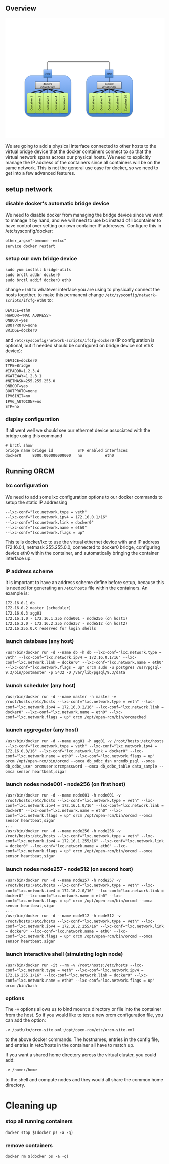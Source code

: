 ## Overview 
![](5-Testing/docker-multi-host.png)

We are going to add a physical interface connected to other hosts to the virtual bridge device that the docker containers connect to so that the virtual network spans across our physical hosts.  We need to explicitly manage the IP address of the containers since all containers will be on the same network.  This is not the general use case for docker, so we need to get into a few advanced features.

## setup network
### disable docker's automatic bridge device
We need to disable docker from managing the bridge device since we want to manage it by hand, and we will need to use lxc instead of libcontainer to have control over setting our own container IP addresses.  Configure this in /etc/sysconfig/docker:
```
other_args="-b=none -e=lxc“
service docker restart
```
### setup our own bridge device
```
sudo yum install bridge-utils
sudo brctl addbr docker0
sudo brctl addif docker0 eth0
```
change `eth0` to whatever interface you are using to physically connect the hosts together.  to make this permanent change `/etc/sysconfig/network-scripts/ifcfg-eth0` to:
```
DEVICE=eth0
HWADDR=<MAC ADDRESS>
ONBOOT=yes
BOOTPROTO=none
BRIDGE=docker0
```
and `/etc/sysconfig/network-scripts/ifcfg-docker0` (IP configuration is optional, but if needed should be configured on bridge device not ethX device):
```
DEVICE=docker0
TYPE=Bridge
#IPADDR=1.2.3.4
#GATEWAY=1.2.3.1
#NETMASK=255.255.255.0
ONBOOT=yes
BOOTPROTO=none
IPV6INIT=no
IPV6_AUTOCONF=no
STP=no
```
### display configuration
If all went well we should see our ethernet device associated with the bridge using this command
```
# brctl show
bridge name	bridge id			STP enabled	interfaces
docker0		8000.000000000000	no			eth0
```

## Running ORCM
### lxc configuration
We need to add some lxc configuration options to our docker commands to setup the static IP addressing
```
--lxc-conf="lxc.network.type = veth" 
--lxc-conf="lxc.network.ipv4 = 172.16.0.1/16" 
--lxc-conf="lxc.network.link = docker0" 
--lxc-conf="lxc.network.name = eth0" 
--lxc-conf="lxc.network.flags = up"
```
This tells docker/lxc to use the virtual ethernet device with and IP address 172.16.0.1, netmask 255.255.0.0, connected to docker0 bridge, configuring device eth0 within the container, and automatically bringing the container interface up.

### IP address scheme
It is important to have an address scheme define before setup, because this is needed for generating an `/etc/hosts` file within the containers.  An example is:
```
172.16.0.1 db
172.16.0.2 master (scheduler)
172.16.0.3 agg01
172.16.1.0 - 172.16.1.255 node001 - node256 (on host1)
172.16.2.0 - 172.16.2.255 node257 - node512 (on host2)
172.16.255.0.X reserved for login shells
```
### launch database (any host)
```
/usr/bin/docker run -d --name db -h db --lxc-conf="lxc.network.type = veth" --lxc-conf="lxc.network.ipv4 = 172.16.0.1/16" --lxc-conf="lxc.network.link = docker0" --lxc-conf="lxc.network.name = eth0" --lxc-conf="lxc.network.flags = up" orcm sudo -u postgres /usr/pgsql-9.3/bin/postmaster -p 5432 -D /var/lib/pgsql/9.3/data
```
### launch scheduler (any host)
```
/usr/bin/docker run -d --name master -h master -v /root/hosts:/etc/hosts --lxc-conf="lxc.network.type = veth" --lxc-conf="lxc.network.ipv4 = 172.16.0.2/16" --lxc-conf="lxc.network.link = docker0" --lxc-conf="lxc.network.name = eth0" --lxc-conf="lxc.network.flags = up" orcm /opt/open-rcm/bin/orcmsched
```
### launch aggregator (any host)
```
/usr/bin/docker run -d --name agg01 -h agg01 -v /root/hosts:/etc/hosts --lxc-conf="lxc.network.type = veth" --lxc-conf="lxc.network.ipv4 = 172.16.0.3/16" --lxc-conf="lxc.network.link = docker0" --lxc-conf="lxc.network.name = eth0" --lxc-conf="lxc.network.flags = up" orcm /opt/open-rcm/bin/orcmd --omca db_odbc_dsn orcmdb_psql --omca db_odbc_user orcmuser:orcmpassword --omca db_odbc_table data_sample --omca sensor heartbeat,sigar
```
### launch nodes node001 - node256 (on first host)
```
/usr/bin/docker run -d --name node001 -h node001 -v /root/hosts:/etc/hosts --lxc-conf="lxc.network.type = veth" --lxc-conf="lxc.network.ipv4 = 172.16.1.0/16" --lxc-conf="lxc.network.link = docker0" --lxc-conf="lxc.network.name = eth0" --lxc-conf="lxc.network.flags = up" orcm /opt/open-rcm/bin/orcmd --omca sensor heartbeat,sigar
...
/usr/bin/docker run -d --name node256 -h node256 -v /root/hosts:/etc/hosts --lxc-conf="lxc.network.type = veth" --lxc-conf="lxc.network.ipv4 = 172.16.1.255/16" --lxc-conf="lxc.network.link = docker0" --lxc-conf="lxc.network.name = eth0" --lxc-conf="lxc.network.flags = up" orcm /opt/open-rcm/bin/orcmd --omca sensor heartbeat,sigar
```
### launch nodes node257 - node512 (on second host)
```
/usr/bin/docker run -d --name node257 -h node257 -v /root/hosts:/etc/hosts --lxc-conf="lxc.network.type = veth" --lxc-conf="lxc.network.ipv4 = 172.16.2.0/16" --lxc-conf="lxc.network.link = docker0" --lxc-conf="lxc.network.name = eth0" --lxc-conf="lxc.network.flags = up" orcm /opt/open-rcm/bin/orcmd --omca sensor heartbeat,sigar
...
/usr/bin/docker run -d --name node512 -h node512 -v /root/hosts:/etc/hosts --lxc-conf="lxc.network.type = veth" --lxc-conf="lxc.network.ipv4 = 172.16.2.255/16" --lxc-conf="lxc.network.link = docker0" --lxc-conf="lxc.network.name = eth0" --lxc-conf="lxc.network.flags = up" orcm /opt/open-rcm/bin/orcmd --omca sensor heartbeat,sigar
```
### launch interactive shell (simulating login node)
```
/usr/bin/docker run -it --rm -v /root/hosts:/etc/hosts --lxc-conf="lxc.network.type = veth" --lxc-conf="lxc.network.ipv4 = 172.16.255.1/16" --lxc-conf="lxc.network.link = docker0" --lxc-conf="lxc.network.name = eth0" --lxc-conf="lxc.network.flags = up" orcm /bin/bash
```
### options
The `-v` options allows us to bind mount a directory or file into the container from the host.  So if you would like to test a new orcm configuration file, you can add the option:
```
-v /path/to/orcm-site.xml:/opt/open-rcm/etc/orcm-site.xml
```
to the above docker commands.  The hostnames, entries in the config file, and entries in /etc/hosts in the container all have to match up.

If you want a shared home directory across the virtual cluster, you could add:
```
-v /home:/home
```
to the shell and compute nodes and they would all share the common home directory.

# Cleaning up
### stop all running containers
```
docker stop $(docker ps -a -q)
```
### remove containers
```
docker rm $(docker ps -a -q)
```